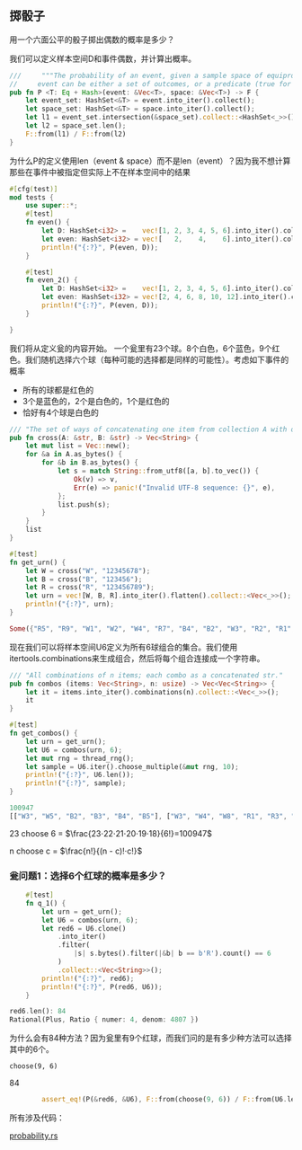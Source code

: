 



## 掷骰子

用一个六面公平的骰子掷出偶数的概率是多少？

我们可以定义样本空间D和事件偶数，并计算出概率。


```rust
///     """The probability of an event, given a sample space of equiprobable outcomes.
//     event can be either a set of outcomes, or a predicate (true for outcomes in the event)."""
pub fn P <T: Eq + Hash>(event: &Vec<T>, space: &Vec<T>) -> F {
    let event_set: HashSet<&T> = event.into_iter().collect();
    let space_set: HashSet<&T> = space.into_iter().collect();
    let l1 = event_set.intersection(&space_set).collect::<HashSet<_>>().len();
    let l2 = space_set.len();
    F::from(l1) / F::from(l2)
}
```
为什么P的定义使用len（event & space）而不是len（event）？因为我不想计算那些在事件中被指定但实际上不在样本空间中的结果

```rust
#[cfg(test)]
mod tests {
    use super::*;
    #[test]
    fn even() {
        let D: HashSet<i32> =    vec![1, 2, 3, 4, 5, 6].into_iter().collect();
        let even: HashSet<i32> = vec![   2,    4,    6].into_iter().collect();
        println!("{:?}", P(even, D));
    }

    #[test]
    fn even_2() {
        let D: HashSet<i32> =    vec![1, 2, 3, 4, 5, 6].into_iter().collect();
        let even: HashSet<i32> = vec![2, 4, 6, 8, 10, 12].into_iter().collect();
        println!("{:?}", P(even, D));
    }

}
```


我们将从定义瓮的内容开始。
一个瓮里有23个球。8个白色，6个蓝色，9个红色。我们随机选择六个球（每种可能的选择都是同样的可能性）。考虑如下事件的概率

+ 所有的球都是红色的
+ 3个是蓝色的，2个是白色的，1个是红色的
+ 恰好有4个球是白色的


```rust
/// "The set of ways of concatenating one item from collection A with one from B."
pub fn cross(A: &str, B: &str) -> Vec<String> {
    let mut list = Vec::new();
    for &a in A.as_bytes() {
        for &b in B.as_bytes() {
            let s = match String::from_utf8([a, b].to_vec()) {
                Ok(v) => v,
                Err(e) => panic!("Invalid UTF-8 sequence: {}", e),
            };
            list.push(s);
        }
    }
    list
}

#[test]
fn get_urn() {
    let W = cross("W", "12345678");
    let B = cross("B", "123456");
    let R = cross("R", "123456789");
    let urn = vec![W, B, R].into_iter().flatten().collect::<Vec<_>>();
    println!("{:?}", urn);
}

```

```rust
Some({"R5", "R9", "W1", "W2", "W4", "R7", "B4", "B2", "W3", "R2", "R1", "W7", "R8", "R6", "R4", "B3", "W8", "B6", "R3", "W5", "W6", "B1", "B5"})
```

现在我们可以将样本空间U6定义为所有6球组合的集合。我们使用itertools.combinations来生成组合，然后将每个组合连接成一个字符串。

```rust
/// "All combinations of n items; each combo as a concatenated str."
pub fn combos (items: Vec<String>, n: usize) -> Vec<Vec<String>> {
    let it = items.into_iter().combinations(n).collect::<Vec<_>>();
    it
}

```

```rust
#[test]
fn get_combos() {
    let urn = get_urn();
    let U6 = combos(urn, 6);
    let mut rng = thread_rng();
    let sample = U6.iter().choose_multiple(&mut rng, 10);
    println!("{:?}", U6.len());
    println!("{:?}", sample);
}

100947
[["W3", "W5", "B2", "B3", "B4", "B5"], ["W3", "W4", "W8", "R1", "R3", "R9"], ["W1", "W5", "W7", "W8", "B6", "R7"], ["W3", "W4", "W6", "B1", "R2", "R3"], ["W1", "W4", "W5", "B3", "R5", "R8"], ["W6", "W8", "B1", "B4", "R4", "R7"], ["W1", "W3", "B5", "B6", "R3", "R6"], ["W6", "B2", "B4", "R1", "R3", "R8"], ["W2", "W3", "B2", "B4", "B5", "R6"], ["W2", "W5", "B1", "B2", "B6", "R2"]]

```
23 choose 6 = $\frac{23⋅22⋅21⋅20⋅19⋅18}{6!}=100947$

n choose c  = $\frac{n!}{(n - c)!·c!}$


### 瓮问题1：选择6个红球的概率是多少？

```rust
    #[test]
    fn q_1() {
        let urn = get_urn();
        let U6 = combos(urn, 6);
        let red6 = U6.clone()
            .into_iter()
            .filter(
                |s| s.bytes().filter(|&b| b == b'R').count() == 6
            )
            .collect::<Vec<String>>();
        println!("{:?}", red6);
        println!("{:?}", P(red6, U6));
    }

red6.len(): 84
Rational(Plus, Ratio { numer: 4, denom: 4807 })


```

为什么会有84种方法？因为瓮里有9个红球，而我们问的是有多少种方法可以选择其中的6个。

`choose(9, 6)`

84

```rust
        assert_eq!(P(&red6, &U6), F::from(choose(9, 6)) / F::from(U6.len()));
```
所有涉及代码：

[probability.rs](https://github.com/Qasak/rustudes/blob/main/src/probability.rs)